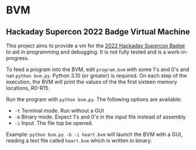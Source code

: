 # BVM
## Hackaday Supercon 2022 Badge Virtual Machine

This project aims to provide a vm for the [2022 Hackaday Supercon Badge](https://hackaday.io/project/182568-badge-for-2020-supercon-years-of-lockdown) to aid in programming and debugging. It is not fully tested and is a work-in-progress.

To feed a program into the BVM, edit `program.bvm` with some 1's and 0's and run `python bvm.py`. Python 3.10 (or greater) is required. On each step of the execution, the BVM will print the values of the the first sixteen memory locations, R0-R15.

Run the program with `python bvm.py`. The following options are available:
- `-t` Terminal mode. Run without a GUI
- `-b` Binary mode. Expect 1's and 0's in the input file instead of assembly
- `-i` Input. The file top be opened.

Example: `python bvm.py -b -i heart.bvm` will launch the BVM with a GUI, reading a text file called `heart.bvm` which is written in binary.
